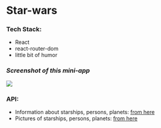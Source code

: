 <h1> Star-wars </h1>
 
<h3>Tech Stack: </h3>
<ul>
<li> React </li>
<li> react-router-dom </li>
<li> little bit of humor </li>
</ul>

<h3><i> Screenshot of this mini-app </i></h3>
<img src='![SW](https://user-images.githubusercontent.com/63980696/120088748-8de7c380-c0fc-11eb-8334-3f7ac1f63d8a.png)'/>


<h3> API: </h3>
<ul>
<li> Information about starships, persons, planets: <a href='https://swapi.dev/api/'>  from here  </a></li>
<li> Pictures of starships, persons, planets: <a href='https://starwars-visualguide.com/#/'>  from here  </a></li>
</ul>
